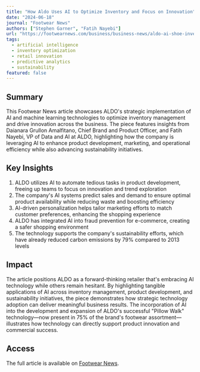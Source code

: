 ```yaml
---
title: "How Aldo Uses AI to Optimize Inventory and Focus on Innovation"
date: "2024-06-18"
journal: "Footwear News"
authors: ["Stephen Garner", "Fatih Nayebi"]
url: "https://footwearnews.com/business/business-news/aldo-ai-shoe-inventory-innovation-1203654218/"
tags:
  - artificial intelligence
  - inventory optimization
  - retail innovation
  - predictive analytics
  - sustainability
featured: false
---
```


## Summary

This Footwear News article showcases ALDO's strategic implementation of AI and machine learning technologies to optimize inventory management and drive innovation across the business. The piece features insights from Daianara Grullon Amalfitano, Chief Brand and Product Officer, and Fatih Nayebi, VP of Data and AI at ALDO, highlighting how the company is leveraging AI to enhance product development, marketing, and operational efficiency while also advancing sustainability initiatives.

## Key Insights

1. ALDO utilizes AI to automate tedious tasks in product development, freeing up teams to focus on innovation and trend exploration
2. The company's AI systems predict sales and demand to ensure optimal product availability while reducing waste and boosting efficiency
3. AI-driven personalization helps tailor marketing efforts to match customer preferences, enhancing the shopping experience
4. ALDO has integrated AI into fraud prevention for e-commerce, creating a safer shopping environment
5. The technology supports the company's sustainability efforts, which have already reduced carbon emissions by 79% compared to 2013 levels

## Impact

The article positions ALDO as a forward-thinking retailer that's embracing AI technology while others remain hesitant. By highlighting tangible applications of AI across inventory management, product development, and sustainability initiatives, the piece demonstrates how strategic technology adoption can deliver meaningful business results. The incorporation of AI into the development and expansion of ALDO's successful "Pillow Walk" technology—now present in 75% of the brand's footwear assortment—illustrates how technology can directly support product innovation and commercial success.

## Access

The full article is available on [Footwear News](https://footwearnews.com/business/business-news/aldo-ai-shoe-inventory-innovation-1203654218/). 